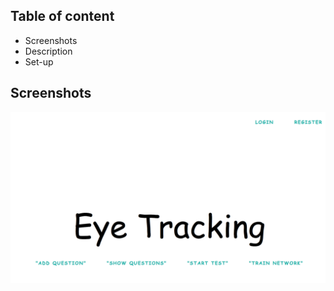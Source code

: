 ## Table of content

- Screenshots
- Description
- Set-up

## Screenshots
![Homepage](https://github.com/gracechanggao/Programmatic-Control-of-Content-Delivery/blob/master/image/home.png)

